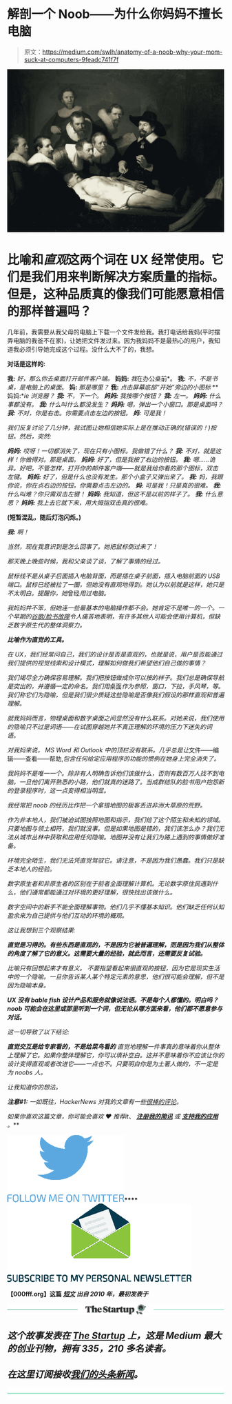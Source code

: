 # 解剖一个 Noob——为什么你妈妈不擅长电脑

> 原文：<https://medium.com/swlh/anatomy-of-a-noob-why-your-mom-suck-at-computers-9feadc741f7f>

![](img/1bff1e91e7baa95b38b7debcb523fa8c.png)

# 比喻和*直观*这两个词在 UX 经常使用。它们是我们用来判断解决方案质量的指标。但是，这种品质真的像我们可能愿意相信的那样普遍吗？

几年前，我需要从我父母的电脑上下载一个文件发给我。我打电话给我妈(平时摆弄电脑的我爸不在家)，让她把文件发过来。因为我妈妈不是最热心的用户，我知道我必须引导她完成这个过程。没什么大不了的，我想。

**对话是这样的:**

**我:** *好，那么你去桌面打开邮件客户端。*
**妈妈:** *我*在办公桌前*。
**我:** *不，不是书桌，是电脑上的桌面*。
**妈:** *那是哪里？*
**我:** *点击屏幕底部“开始”旁边的小图标*
**妈妈:***ie 浏览器？*
**我:** *不，下一个。*
**妈妈:** *我按哪个按钮？*
**我:** *左一*。
**妈妈:** *什么事都没有*。
**我:** *什么叫什么都没发生？*
**妈妈:** *嗯，弹出一个小窗口。那是桌面吗？*
**我:** *不对，你是右击。你需要点击左边的按钮。*
**妈:** *可是我！**

*我们反复讨论了几分钟，我试图让她相信她实际上是在推动正确的(错误的！)按钮。然后，突然:*

***妈妈:** *哎呀！一切都消失了，现在只有小图标。我做错了什么？*
**我:** *不对，就是这样！你做得对。那是桌面。*
**妈妈:** *好了，但是我按了右边的按钮。*
**我:** *嗯……诡异。好吧，不管怎样，打开你的邮件客户端*——*就是我给你看的那个图标，双击左键。*
**妈妈:** *好了，但是什么也没有发生。那个小盒子又弹出来了。*
**我:** *妈，我跟你说，你在点右边的按钮。你需要点击左边的。*
**妈:** *可是我！只是真的很难。*
**我:** *什么叫难？你只需双击左键！*
**妈妈:** *我知道，但这不是以前的样子了*。
**我:** *什么意思？*
**妈妈:** *我上去它就下来，用大拇指双击真的很难。**

**(短暂混乱，随后灯泡闪烁。)**

***我:** *啊！**

*当然，现在我意识到是怎么回事了。她把鼠标倒过来了！*

*那天晚上晚些时候，我和父亲谈了谈，了解了事情的经过。*

*鼠标线不是从桌子后面插入电脑背面，而是插在桌子前面，插入电脑前面的 USB 端口。鼠标已经被拉了一圈，但她没有直观地得到。她认为以前就是这样，她只是不太明白。提醒你，她*曾经*用过电脑。*

*我妈妈并不笨，但她连一些最基本的电脑操作都不会。她肯定不是唯一的一个。一个早期的[谷歌/脸书故障](https://www.theguardian.com/technology/blog/2010/feb/11/facebook-readwriteweb)令人痛苦地表明，有许多其他人可能会使用计算机，但缺乏数字原生代的整体洞察力。*

***比喻作为直觉的工具。***

*在 UX，我们经常问自己，我们的设计是否是直观的，也就是说，用户是否能通过我们提供的视觉线索和设计模式，理解如何做我们希望他们自己做的事情？*

*我们竭尽全力确保容易理解。我们把按钮做成你可以按的样子。我们总是确保导航是突出的，并遵循一定的命名。我们用*桌面*作为参照，*窗口*，*下拉，手风琴，*等。我们称它们为*隐喻*，但是我们很少质疑这些隐喻是否像我们假设的那样直观和普遍理解。*

*就我妈妈而言，物理桌面和数字桌面之间显然没有什么联系。对她来说，我们使用的隐喻只不过是词语——在试图穿越她并不真正理解的环境的压力下迷失的词语。*

*对我妈来说， *MS Word* 和 *Outlook* 中的顶栏没有联系。几乎总是让*文件——编辑——查看——帮助,*包含任何给定应用程序的功能的惯例在她身上完全消失了。*

*我妈妈不是唯一一个。除非有人明确告诉他们该做什么，否则有数百万人找不到电脑。一旦他们离开熟悉的小路，他们就真的迷路了。当成群结队的脸书用户抱怨新的登录程序时，这一点变得相当明显。*

*我经常把 noob 的经历比作把一个拿错地图的极客丢进非洲大草原的荒野。*

*作为非本地人，我们被迫试图按照地图和指示，我们给了这个陌生和未知的领域。只要地图与领土相符，我们就没事。但是如果地图是错的，我们该怎么办？我们无法从城市丛林中获取和应用任何隐喻。地图并没有让我们为路上遇到的事情做好准备。*

*环境完全陌生，我们无法凭直觉驾驭它。请注意，不是因为我们愚蠢。我们只是缺乏本地人的经验。*

*数字原生者和非原生者的区别在于前者全面理解计算机。无论数字原住民遇到什么，他们通常都能通过对环境的更好理解，很快找出该做什么。*

*数字空间中的新手不能全面理解事物。他们几乎不懂基本知识。他们缺乏任何认知盈余来为自己提供与他们互动的环境的概观。*

*这让我想到三个观察结果:*

***直觉是习得的。有些东西是直观的，不是因为它被普遍理解，而是因为我们从整体的角度了解了它的意义。这需要大量的经验，就此而言，还需要反复试验。***

*比喻只有回想起来才有意义。
不要指望看起来很直观的按钮，因为它是现实生活中的一个隐喻。一旦你告诉某人某个特定元素的意思，他们很可能会理解，但不是因为隐喻本身。*

***UX 没有 bable fish
设计产品和服务就像说法语。不是每个人都懂的。明白吗？noob 可能会在这里或那里听到一个词，但无论从哪方面来看，他们都不愿意参与对话。***

*这一切导致了以下结论:*

***直觉交互是给专家看的，不是给菜鸟看的** 直觉地理解一件事真的意味着你从整体上理解了它。如果你整体理解它，你可以填补空白。这并不意味着你不应该让你的设计变得直观或者改进它——一点也不。只要明白你是为土著人做的，不一定是为 noobs 人。*

*让我知道你的想法。*

***注意#1:** 一如既往，HackerNews 对我的文章有一些[很棒的评论](http://news.ycombinator.com/item?id=1454814)。*

**如果你喜欢这篇文章，你可能会喜欢* ❤ *推荐***it、* [***注册我的简讯***](http://000fff.us2.list-manage2.com/subscribe?u=70988277cb322d150c4001f07&id=5b220f9180) *或* [***支持我的应用***](https://www.ghostnoteapp.com) *。***

**[![](img/d4d3243a9380eb386f7b2dc3515e8932.png)](https://twitter.com/@hello_world)****[![](img/38bd3fdd4dc38a07614724c0cef1ca76.png)](http://000fff.us2.list-manage2.com/subscribe?u=70988277cb322d150c4001f07&id=5b220f9180)**

**【000fff.org】这篇 [*短文*](http://000fff.org/anatomy-of-a-noob-why-your-mom-suck-at-computers/) *出自 2010 年，最初发表于*[](http://000fff.org/)**

***[![](img/308a8d84fb9b2fab43d66c117fcc4bb4.png)](https://medium.com/swlh)***

## ***这个故事发表在 [The Startup](https://medium.com/swlh) 上，这是 Medium 最大的创业刊物，拥有 335，210 多名读者。***

## ***在这里订阅接收[我们的头条新闻](http://growthsupply.com/the-startup-newsletter/)。***

***[![](img/b0164736ea17a63403e660de5dedf91a.png)](https://medium.com/swlh)***